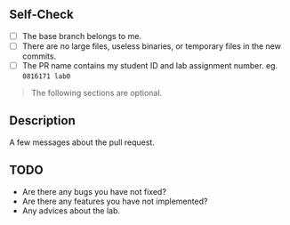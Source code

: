 ## Self-Check
- [ ] The base branch belongs to me.
- [ ] There are no large files, useless binaries, or temporary files in the new commits.
- [ ] The PR name contains my student ID and lab assignment number. eg. `0816171 lab0`

> The following sections are optional.
## Description
A few messages about the pull request.

## TODO
- Are there any bugs you have not fixed?
- Are there any features you have not implemented?
- Any advices about the lab.
